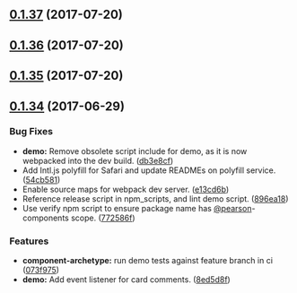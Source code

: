 <a name="0.1.37"></a>
## [0.1.37](https://github.com/Pearson-Higher-Ed/compare/v0.1.36...v0.1.37) (2017-07-20)



<a name="0.1.36"></a>
## [0.1.36](https://github.com/Pearson-Higher-Ed/compare/v0.1.35...v0.1.36) (2017-07-20)



<a name="0.1.35"></a>
## [0.1.35](https://github.com/Pearson-Higher-Ed/compare/v0.1.34...v0.1.35) (2017-07-20)



<a name="0.1.34"></a>
## [0.1.34](https://github.com/Pearson-Higher-Ed/compare/896ea18...v0.1.34) (2017-06-29)


### Bug Fixes

* **demo:** Remove obsolete script include for demo, as it is now webpacked into the dev build. ([db3e8cf](https://github.com/Pearson-Higher-Ed/commit/db3e8cf))
* Add Intl.js polyfill for Safari and update READMEs on polyfill service. ([54cb581](https://github.com/Pearson-Higher-Ed/commit/54cb581))
* Enable source maps for webpack dev server. ([e13cd6b](https://github.com/Pearson-Higher-Ed/commit/e13cd6b))
* Reference release script in npm_scripts, and lint demo script. ([896ea18](https://github.com/Pearson-Higher-Ed/commit/896ea18))
* Use verify npm script to ensure package name has [@pearson](https://github.com/pearson)-components scope. ([772586f](https://github.com/Pearson-Higher-Ed/commit/772586f))


### Features

* **component-archetype:** run demo tests against feature branch in ci ([073f975](https://github.com/Pearson-Higher-Ed/commit/073f975))
* **demo:** Add event listener for card comments. ([8ed5d8f](https://github.com/Pearson-Higher-Ed/commit/8ed5d8f))



